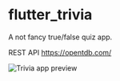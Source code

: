 # flutter_trivia

A not fancy true/false quiz app.

REST API https://opentdb.com/

![Trivia app preview](preview.gif)
